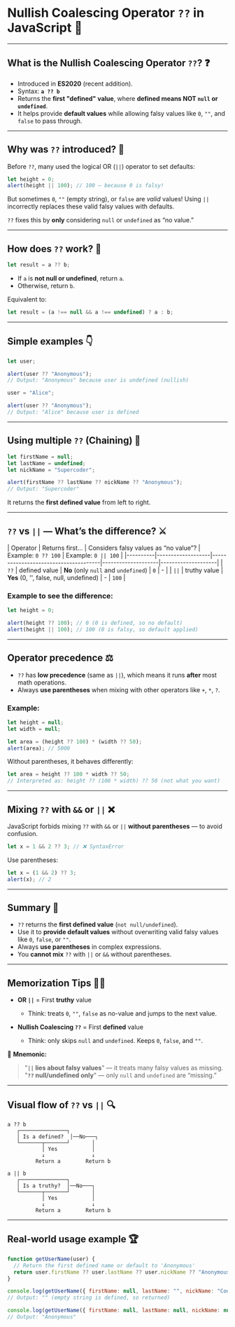 
# Nullish Coalescing Operator `??` in JavaScript 🚀

---

## What is the Nullish Coalescing Operator `??`? ❓

- Introduced in **ES2020** (recent addition).
- Syntax: **`a ?? b`**
- Returns the **first "defined" value**, where **defined means NOT `null` or `undefined`**.
- It helps provide **default values** while allowing falsy values like `0`, `""`, and `false` to pass through.

---

## Why was `??` introduced? 🤔

Before `??`, many used the logical OR (`||`) operator to set defaults:

```js
let height = 0;
alert(height || 100); // 100 — because 0 is falsy!
````

But sometimes `0`, `""` (empty string), or `false` are *valid* values! Using `||` incorrectly replaces these valid falsy values with defaults.

`??` fixes this by **only** considering `null` or `undefined` as “no value.”

---

## How does `??` work? 🎯

```js
let result = a ?? b;
```

* If `a` is **not null or undefined**, return `a`.
* Otherwise, return `b`.

Equivalent to:

```js
let result = (a !== null && a !== undefined) ? a : b;
```

---

## Simple examples 👇

```js
let user;

alert(user ?? "Anonymous"); 
// Output: "Anonymous" because user is undefined (nullish)

user = "Alice";

alert(user ?? "Anonymous"); 
// Output: "Alice" because user is defined
```

---

## Using multiple `??` (Chaining) 🧩

```js
let firstName = null;
let lastName = undefined;
let nickName = "Supercoder";

alert(firstName ?? lastName ?? nickName ?? "Anonymous");
// Output: "Supercoder"
```

It returns the **first defined value** from left to right.

---

## `??` vs `||` — What’s the difference? ⚔️

\| Operator | Returns first...   | Considers falsy values as “no value”? | Example: `0 ?? 100` | Example: `0 || 100` |
\|----------|-------------------|--------------------------------------|--------------------|--------------------|
\| `??`     | defined value      | **No** (only `null` and `undefined`) | `0`                | -                  |
\| `||`     | truthy value       | **Yes** (0, '', false, null, undefined) | -                  | `100`              |

### Example to see the difference:

```js
let height = 0;

alert(height ?? 100); // 0 (0 is defined, so no default)
alert(height || 100); // 100 (0 is falsy, so default applied)
```

---

## Operator precedence ⚖️

* `??` has **low precedence** (same as `||`), which means it runs **after** most math operations.
* Always **use parentheses** when mixing with other operators like `+`, `*`, `?`.

### Example:

```js
let height = null;
let width = null;

let area = (height ?? 100) * (width ?? 50);
alert(area); // 5000
```

Without parentheses, it behaves differently:

```js
let area = height ?? 100 * width ?? 50;
// Interpreted as: height ?? (100 * width) ?? 50 (not what you want)
```

---

## Mixing `??` with `&&` or `||` ❌

JavaScript forbids mixing `??` with `&&` or `||` **without parentheses** — to avoid confusion.

```js
let x = 1 && 2 ?? 3; // ❌ SyntaxError
```

Use parentheses:

```js
let x = (1 && 2) ?? 3;
alert(x); // 2
```

---

## Summary 📝

* `??` returns the **first defined value** (`not null/undefined`).
* Use it to **provide default values** without overwriting valid falsy values like `0`, `false`, or `""`.
* Always **use parentheses** in complex expressions.
* You **cannot mix** `??` with `||` or `&&` without parentheses.

---

## Memorization Tips 🧠✨

* **OR `||`** = First **truthy** value

  * Think: treats `0`, `""`, `false` as no-value and jumps to the next value.
* **Nullish Coalescing `??`** = First **defined** value

  * Think: only skips `null` and `undefined`. Keeps `0`, `false`, and `""`.

🧩 **Mnemonic:**

> "**`||` lies about falsy values**" — it treats many falsy values as missing.
> "**`??` null/undefined only**" — only `null` and `undefined` are “missing.”

---

## Visual flow of `??` vs `||` 🔍

```text
a ?? b
   ┌───────────────┐
   │ Is a defined?  │──No───┐
   └───────┬───────┘       │
           │ Yes           │
           ↓               ↓
         Return a        Return b
```

```text
a || b
   ┌───────────────┐
   │ Is a truthy?  │──No───┐
   └───────┬───────┘       │
           │ Yes           │
           ↓               ↓
         Return a        Return b
```

---

## Real-world usage example 🏆

```js
function getUserName(user) {
  // Return the first defined name or default to 'Anonymous'
  return user.firstName ?? user.lastName ?? user.nickName ?? "Anonymous";
}

console.log(getUserName({ firstName: null, lastName: "", nickName: "Coder" })); 
// Output: "" (empty string is defined, so returned)

console.log(getUserName({ firstName: null, lastName: null, nickName: null }));
// Output: "Anonymous"
```



